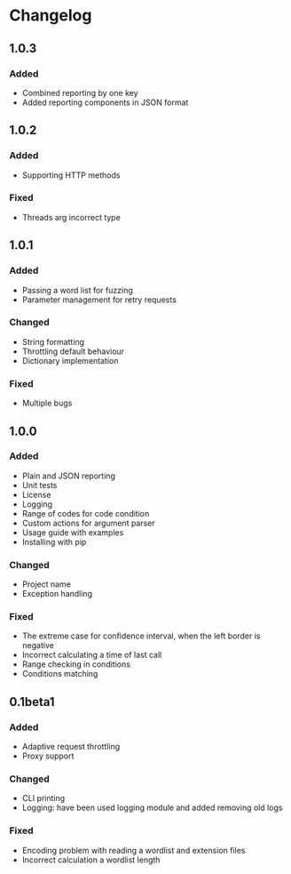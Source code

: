 # Changelog

## 1.0.3

### Added

- Combined reporting by one key
- Added reporting components in JSON format

## 1.0.2

### Added

- Supporting HTTP methods

### Fixed

- Threads arg incorrect type

## 1.0.1

### Added

- Passing a word list for fuzzing
- Parameter management for retry requests

### Changed

- String formatting
- Throttling default behaviour
- Dictionary implementation

### Fixed

- Multiple bugs

## 1.0.0

### Added

- Plain and JSON reporting
- Unit tests
- License
- Logging
- Range of codes for code condition
- Custom actions for argument parser
- Usage guide with examples
- Installing with pip

### Changed

- Project name
- Exception handling

### Fixed

- The extreme case for confidence interval, when the left border is negative
- Incorrect calculating a time of last call
- Range checking in conditions
- Conditions matching

## 0.1beta1

### Added

- Adaptive request throttling
- Proxy support

### Changed

- CLI printing
- Logging: have been used logging module and added removing old logs

### Fixed

- Encoding problem with reading a wordlist and extension files
- Incorrect calculation a wordlist length
